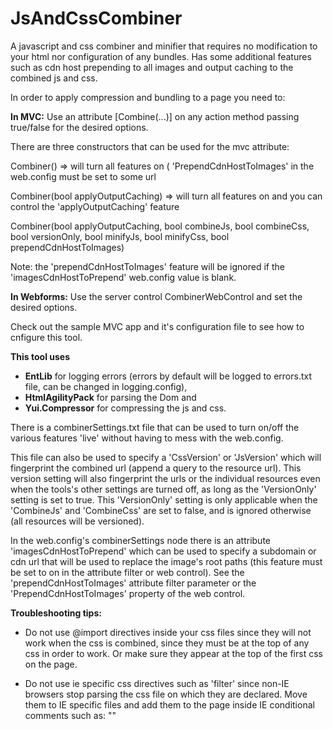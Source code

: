# JsAndCssCombiner
A javascript and css combiner and minifier that requires no modification to your html nor configuration of any bundles. Has some additional features such as cdn host prepending to all images and output caching to the combined js and css.

In order to apply compression and bundling to a page you need to:

<b>In MVC:</b>
Use an attribute [Combine(...)] on any action method passing true/false for the desired options.

There are three constructors that can be used for the mvc attribute:

Combiner() => will turn all features on ( 'PrependCdnHostToImages' in the web.config must be set to some url

Combiner(bool applyOutputCaching) => will turn all features on and you can control the 'applyOutputCaching' feature

Combiner(bool applyOutputCaching, bool combineJs, bool combineCss, bool versionOnly, bool minifyJs, bool minifyCss, bool prependCdnHostToImages)

Note: the 'prependCdnHostToImages' feature will be ignored if the 'imagesCdnHostToPrepend' web.config value is blank.

<b>In Webforms:</b> 
Use the server control CombinerWebControl and set the desired options.

Check out the sample MVC app and it's configuration file to see how to cnfigure this tool.

<b>This tool uses</b>
- <b>EntLib</b> for logging errors (errors by default will be logged to errors.txt file, can be changed in logging.config), 
- <b>HtmlAgilityPack</b> for parsing the Dom and 
- <b>Yui.Compressor</b> for compressing the js and css.

There is a combinerSettings.txt file that can be used to turn on/off the various features 'live'
without having to mess with the web.config.

This file can also be used to specify a 'CssVersion' or 'JsVersion' which will fingerprint the combined url 
(append a query to the resource url).
This version setting will also fingerprint the urls or the individual resources even when the tools's 
other settings are turned off, as long as the 'VersionOnly' setting is set to true. This 'VersionOnly' setting
is only applicable when the 'CombineJs' and 'CombineCss' are set to false, and is ignored otherwise (all resources will be versioned).

In the web.config's combinerSettings node there is an attribute 'imagesCdnHostToPrepend' 
which can be used to specify a subdomain or cdn url that will be used to replace the
image's root paths (this feature must be set to on in the attribute filter or web control).
See the 'prependCdnHostToImages' attribute filter parameter or the 'PrependCdnHostToImages'
property of the web control.

<b>Troubleshooting tips:</b>

- Do not use @import directives inside your css files since they will not work when the css is combined, since
they must be at the top of any css in order to work. Or make sure they appear at the top of the first css on the page.

- Do not use ie specific css directives such as 'filter' since non-IE browsers stop parsing the css file on which
they are declared. Move them to IE specific files and add them to the page inside IE conditional comments such as:
"<!--[if IE]><link type='text/css' rel='stylesheet' href='/someFile.css'/><![endif]-->"
